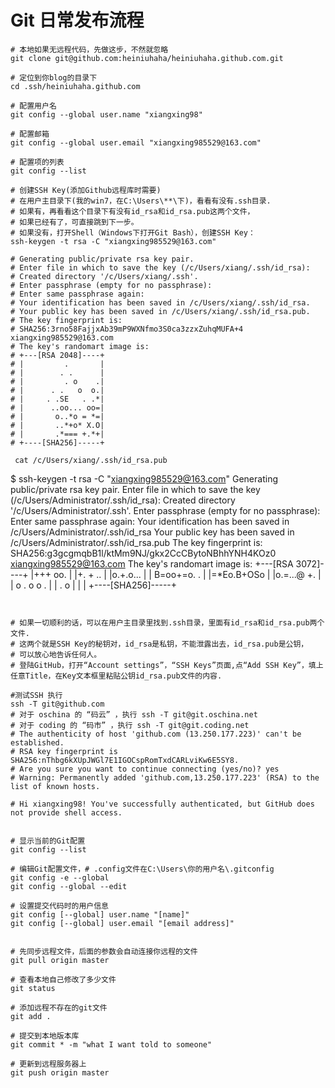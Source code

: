 # Git 日常发布流程

```{sh}
# 本地如果无远程代码，先做这步，不然就忽略
git clone git@github.com:heiniuhaha/heiniuhaha.github.com.git

# 定位到你blog的目录下
cd .ssh/heiniuhaha.github.com

# 配置用户名
git config --global user.name "xiangxing98"

# 配置邮箱
git config --global user.email "xiangxing985529@163.com"

# 配置项的列表
git config --list

# 创建SSH Key(添加Github远程库时需要)
# 在用户主目录下(我的win7，在C:\Users\**\下)，看看有没有.ssh目录.
# 如果有，再看看这个目录下有没有id_rsa和id_rsa.pub这两个文件，
# 如果已经有了，可直接跳到下一步。
# 如果没有，打开Shell（Windows下打开Git Bash），创建SSH Key：
ssh-keygen -t rsa -C "xiangxing985529@163.com"

# Generating public/private rsa key pair.
# Enter file in which to save the key (/c/Users/xiang/.ssh/id_rsa):
# Created directory '/c/Users/xiang/.ssh'.
# Enter passphrase (empty for no passphrase):
# Enter same passphrase again:
# Your identification has been saved in /c/Users/xiang/.ssh/id_rsa.
# Your public key has been saved in /c/Users/xiang/.ssh/id_rsa.pub.
# The key fingerprint is:
# SHA256:3rno58FajjxAb39mP9WXNfmo3S0ca3zzxZuhqMUFA+4 xiangxing985529@163.com
# The key's randomart image is:
# +---[RSA 2048]----+
# |         .       |
# |        . .      |
# |         . o    .|
# |      . .   o  o.|
# |     . .SE   . .*|
# |      ..oo... oo=|
# |       o..*o = *=|
# |       ..*+o* X.O|
# |       .*=== +.*+|
# +----[SHA256]-----+

 cat /c/Users/xiang/.ssh/id_rsa.pub

```
$ ssh-keygen -t rsa -C "xiangxing985529@163.com"
Generating public/private rsa key pair.
Enter file in which to save the key (/c/Users/Administrator/.ssh/id_rsa):
Created directory '/c/Users/Administrator/.ssh'.
Enter passphrase (empty for no passphrase):
Enter same passphrase again:
Your identification has been saved in /c/Users/Administrator/.ssh/id_rsa
Your public key has been saved in /c/Users/Administrator/.ssh/id_rsa.pub
The key fingerprint is:
SHA256:g3gcgmqbB1l/ktMm9NJ/gkx2CcCBytoNBhhYNH4KOz0 xiangxing985529@163.com
The key's randomart image is:
+---[RSA 3072]----+
|+++ oo.          |
|+. + ..          |
|o.+.o...         |
| B=oo+=o. .      |
|=*Eo.B+OSo       |
|o.=...@ +.       |
| o .   o o .     |
|  .       o      |
|                 |
+----[SHA256]-----+
```


# 如果一切顺利的话，可以在用户主目录里找到.ssh目录，里面有id_rsa和id_rsa.pub两个文件.
# 这两个就是SSH Key的秘钥对，id_rsa是私钥，不能泄露出去，id_rsa.pub是公钥，
# 可以放心地告诉任何人。
# 登陆GitHub，打开“Account settings”，“SSH Keys”页面,点“Add SSH Key”，填上任意Title，在Key文本框里粘贴公钥id_rsa.pub文件的内容.

#测试SSH 执行
ssh -T git@github.com
# 对于 oschina 的 “码云” ，执行 ssh -T git@git.oschina.net
# 对于 coding 的 “码市” ，执行 ssh -T git@git.coding.net
# The authenticity of host 'github.com (13.250.177.223)' can't be established.
# RSA key fingerprint is SHA256:nThbg6kXUpJWGl7E1IGOCspRomTxdCARLviKw6E5SY8.
# Are you sure you want to continue connecting (yes/no)? yes
# Warning: Permanently added 'github.com,13.250.177.223' (RSA) to the list of known hosts.

# Hi xiangxing98! You've successfully authenticated, but GitHub does not provide shell access.


# 显示当前的Git配置
git config --list

# 编辑Git配置文件，# .config文件在C:\Users\你的用户名\.gitconfig
git config -e --global
git config --global --edit

# 设置提交代码时的用户信息
git config [--global] user.name "[name]"
git config [--global] user.email "[email address]"


# 先同步远程文件，后面的参数会自动连接你远程的文件
git pull origin master

# 查看本地自己修改了多少文件
git status

# 添加远程不存在的git文件
git add .

# 提交到本地版本库
git commit * -m "what I want told to someone"

# 更新到远程服务器上
git push origin master
```
